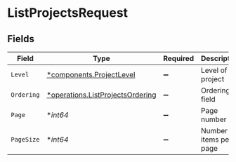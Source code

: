 # ListProjectsRequest


## Fields

| Field                                                                               | Type                                                                                | Required                                                                            | Description                                                                         | Example                                                                             |
| ----------------------------------------------------------------------------------- | ----------------------------------------------------------------------------------- | ----------------------------------------------------------------------------------- | ----------------------------------------------------------------------------------- | ----------------------------------------------------------------------------------- |
| `Level`                                                                             | [*components.ProjectLevel](../../models/components/projectlevel.md)                 | :heavy_minus_sign:                                                                  | Level of the project                                                                |                                                                                     |
| `Ordering`                                                                          | [*operations.ListProjectsOrdering](../../models/operations/listprojectsordering.md) | :heavy_minus_sign:                                                                  | Ordering field                                                                      | -created_at                                                                         |
| `Page`                                                                              | **int64*                                                                            | :heavy_minus_sign:                                                                  | Page number                                                                         |                                                                                     |
| `PageSize`                                                                          | **int64*                                                                            | :heavy_minus_sign:                                                                  | Number of items per page                                                            |                                                                                     |